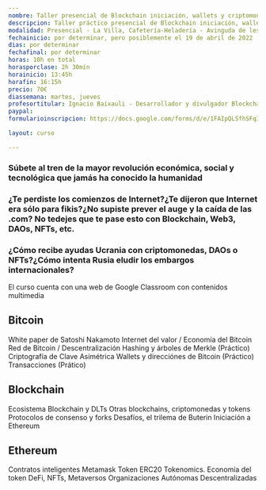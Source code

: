 ```yaml
---
nombre: Taller presencial de Blockchain iniciación, wallets y criptomonedas - La Villa
descripcion: Taller práctico presencial de Blockchain iniciación, wallets y criptomonedas 
modalidad: Presencial - La Villa, Cafetería-Heladería - Avinguda de les Corts Valencianes, 75, 46470 Albal, Valencia 
fechainicio: por determinar, pero posiblemente el 19 de abril de 2022
dias: por determinar
fechafinal: por determinar
horas: 10h en total
horasporclase: 2h 30min
horainicio: 13:45h
horafin: 16:15h
precio: 70€
diassemana: martes, jueves
profesortitular: Ignacio Baixauli - Desarrollador y divulgador Blockchain
paypal: 
formularioinscripcion: https://docs.google.com/forms/d/e/1FAIpQLSfhSFqIg_Bi4EGlAkqVlM3ZkMw7QnPviruwp3lZ0IpW21Y2Mw/viewform?usp=sf_link

layout: curso

---
```

### Súbete al tren de la mayor revolución económica, social y tecnológica que jamás ha conocido la humanidad
### ¿Te perdiste los comienzos de Internet?¿Te dijeron que Internet era sólo para fikis?¿No supiste prever el auge y la caída de las .com? No tedejes que te pase esto con Blockchain, Web3, DAOs, NFTs, etc.
### ¿Cómo recibe ayudas Ucrania con criptomonedas, DAOs o NFTs?¿Cómo intenta Rusia eludir los embargos internacionales?

El curso cuenta con una web de Google Classroom con contenidos multimedia

## Bitcoin

White paper de Satoshi Nakamoto
Internet del valor / Economía del Bitcoin
Red de Bitcoin / Descentralización
Hashing y árboles de Merkle (Práctico)
Criptografía de Clave Asimétrica
Wallets y direcciónes de Bitcoin (Práctico)
Transacciones (Prático)

## Blockchain

Ecosistema Blockchain y DLTs
Otras blockchains, criptomonedas y tokens
Protocolos de consenso y forks
Desafíos, el trilema de Buterin
Iniciación a Ethereum

## Ethereum

Contratos inteligentes
Metamask
Token ERC20
Tokenomics. Economía del token
DeFi, NFTs, Metaversos
Organizaciones Autónomas Descentralizadas
